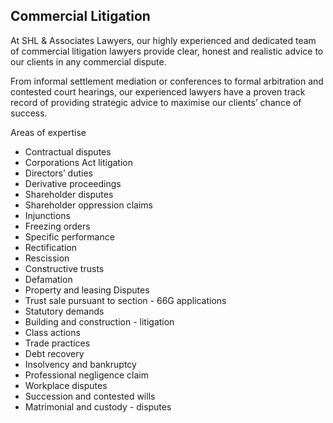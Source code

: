 Commercial Litigation 
------

At SHL & Associates Lawyers, our highly experienced and dedicated team of commercial litigation lawyers provide clear, honest and realistic advice to our clients in any commercial dispute. 


From informal settlement mediation or conferences to formal arbitration and contested court hearings, our experienced lawyers have a proven track record of providing strategic advice to maximise our clients’ chance of success.

Areas of expertise 

- Contractual disputes
- Corporations Act litigation
- Directors’ duties
- Derivative proceedings
- Shareholder disputes
- Shareholder oppression claims
- Injunctions
- Freezing orders
- Specific performance
- Rectification
- Rescission 
- Constructive trusts
- Defamation
- Property and leasing Disputes
- Trust sale pursuant to section - 66G applications
- Statutory demands 
- Building and construction - litigation
- Class actions
- Trade practices 
- Debt recovery
- Insolvency and bankruptcy 
- Professional negligence claim
- Workplace disputes 
- Succession and contested wills
- Matrimonial and custody - disputes